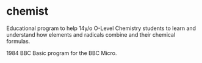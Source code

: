 # chemist

Educational program to help 14y/o O-Level Chemistry students
to learn and understand how elements and radicals combine and their chemical formulas.

1984 BBC Basic program for the BBC Micro.
